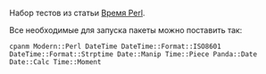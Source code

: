 Набор тестов из статьи [Время Perl](http://habrahabr.ru/company/regru/blog/254453/).

Все необходимые для запуска пакеты можно поставить так:

```
cpanm Modern::Perl DateTime DateTime::Format::ISO8601 DateTime::Format::Strptime Date::Manip Time::Piece Panda::Date Date::Calc Time::Moment
```
